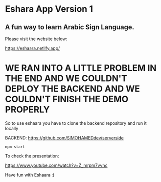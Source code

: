 # Eshara App Version 1

## A fun way to learn Arabic Sign Language.

Please visit the website below:

https://eshaara.netlify.app/

# WE RAN INTO A LITTLE PROBLEM IN THE END AND WE COULDN'T DEPLOY THE BACKEND AND WE COULDN'T FINISH THE DEMO PROPERLY

So to use eshaara you have to clone the backend repository and run it locally

BACKEND:  https://github.com/SIMOHAMEDdev/serverside

```shell
npm start
```

To check the presentation:

https://www.youtube.com/watch?v=Z_mrpm7vvnc

Have fun with Eshaara :)
